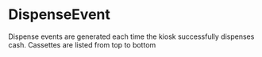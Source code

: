 #  DispenseEvent

Dispense events are generated each time the kiosk successfully dispenses cash. Cassettes are listed from top to bottom

<api-schema openapi-path="../../openapi.yaml" name="DispenseEvent"></api-schema>